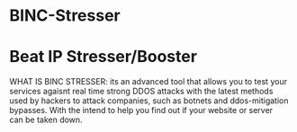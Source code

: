 # BINC-Stresser 
<h1>Beat IP Stresser/Booster</h1>
WHAT IS BINC STRESSER:  its an advanced tool that allows you to test your services agaisnt real time strong DDOS attacks with the latest methods used by hackers to attack companies, such as botnets and ddos-mitigation bypasses. With the intend to help you find out if your website or server can be taken down.
